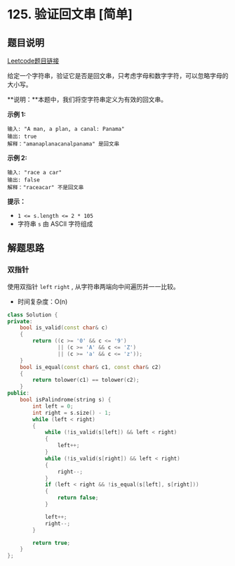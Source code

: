 # 125. 验证回文串 [简单]



## 题目说明

[Leetcode题目链接](https://leetcode-cn.com/problems/valid-palindrome/)

给定一个字符串，验证它是否是回文串，只考虑字母和数字字符，可以忽略字母的大小写。

**说明：**本题中，我们将空字符串定义为有效的回文串。



**示例 1:**

```
输入: "A man, a plan, a canal: Panama"
输出: true
解释："amanaplanacanalpanama" 是回文串
```

**示例 2:**

```
输入: "race a car"
输出: false
解释："raceacar" 不是回文串
```



**提示：**

- `1 <= s.length <= 2 * 105`
- 字符串 `s` 由 ASCII 字符组成



## 解题思路

### 双指针

使用双指针 `left` `right` , 从字符串两端向中间遍历并一一比较。

- 时间复杂度：O(n)



```C++
class Solution {
private:
    bool is_valid(const char& c)
    {
        return ((c >= '0' && c <= '9') 
                || (c >= 'A' && c <= 'Z') 
                || (c >= 'a' && c <= 'z'));
    }
    bool is_equal(const char& c1, const char& c2)
    {
        return tolower(c1) == tolower(c2);
    }
public:
    bool isPalindrome(string s) {
        int left = 0;
        int right = s.size() - 1;
        while (left < right)
        {
            while (!is_valid(s[left]) && left < right)
            {
                left++;
            }
            while (!is_valid(s[right]) && left < right)
            {
                right--;
            }
            if (left < right && !is_equal(s[left], s[right]))
            {
                return false;
            }

            left++;
            right--;
        }

        return true;
    }
};
```

